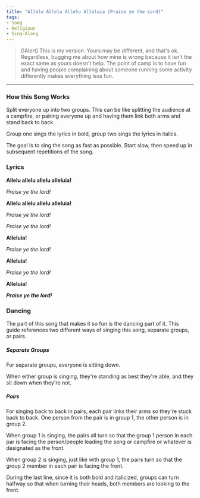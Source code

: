 ```yaml
---
title: "Allelu Allelu Allelu Alleluia (Praise ye the Lord)"
tags:
- Song
- Religious
- Sing-Along
---
```


>[!Alert]
> This is my version. Yours may be different, and that's ok. Regardless, bugging me about how mine is wrong because it isn't the exact same as yours doesn't help. The point of camp is to have fun and having people complaining about someone running some activity differently makes everything less fun.

---

### How this Song Works

Split everyone up into two groups. This can be like splitting the audience at a campfire, or pairing everyone up and having them link both arms and stand back to back. 

Group one sings the lyrics in bold, group two sings the lyrics in italics.

The goal is to sing the song as fast as possible. Start slow, then speed up in subsequent repetitions of the song.

### Lyrics

**Allelu allelu allelu alleluia!**

*Praise ye the lord!*

**Allelu allelu allelu alleluia!**

*Praise ye the lord!*

*Praise ye the lord!*

**Alleluia!**

*Praise ye the lord!*

**Alleluia!**

*Praise ye the lord!*

**Alleluia!**

***Praise ye the lord!***

### Dancing

The part of this song that makes it so fun is the dancing part of it. This guide references two different ways of singing this song, separate groups, or pairs.

##### Separate Groups

For separate groups, everyone is sitting down.

When either group is singing, they're standing as best they're able, and they sit down when they're not.

##### Pairs

For singing back to back in pairs, each pair links their arms so they're stuck back to back. One person from the pair is in group 1, the other person is in group 2. 

When group 1 is singing, the pairs all turn so that the group 1 person in each par is facing the person/people leading the song or campfire or whatever is designated as the front. 

When group 2 is singing, just like with group 1, the pairs turn so that the group 2 member in each pair is facing the front. 

During the last line, since it is both bold and italicized, groups can turn halfway so that when turning their heads, both members are looking to the front.
